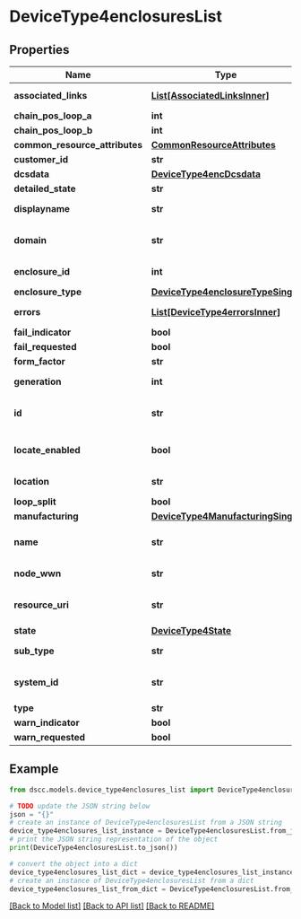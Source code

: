 # DeviceType4enclosuresList


## Properties

Name | Type | Description | Notes
------------ | ------------- | ------------- | -------------
**associated_links** | [**List[AssociatedLinksInner]**](AssociatedLinksInner.md) | Associated Links Details | [optional] 
**chain_pos_loop_a** | **int** |  | [optional] 
**chain_pos_loop_b** | **int** |  | [optional] 
**common_resource_attributes** | [**CommonResourceAttributes**](CommonResourceAttributes.md) |  | [optional] 
**customer_id** | **str** | customerId | [optional] 
**dcsdata** | [**DeviceType4encDcsdata**](DeviceType4encDcsdata.md) |  | [optional] 
**detailed_state** | **str** |  | [optional] 
**displayname** | **str** | Enclosure Display name | [optional] 
**domain** | **str** | Domain that the resource belongs to | [optional] 
**enclosure_id** | **int** | Numeric ID of the resource | [optional] 
**enclosure_type** | [**DeviceType4enclosureTypeSingle**](DeviceType4enclosureTypeSingle.md) |  | [optional] 
**errors** | [**List[DeviceType4errorsInner]**](DeviceType4errorsInner.md) | Errors occurred in enclosure | [optional] 
**fail_indicator** | **bool** |  | [optional] 
**fail_requested** | **bool** |  | [optional] 
**form_factor** | **str** |  | [optional] 
**generation** | **int** | generation &#x60;Filter, Sort&#x60; | [optional] 
**id** | **str** | Unique Identifier of the resource. &#x60;Filter&#x60; | [optional] 
**locate_enabled** | **bool** | Indicates if the locate beacon is enabled or not | [optional] 
**location** | **str** | Location of the resource | [optional] 
**loop_split** | **bool** |  | [optional] 
**manufacturing** | [**DeviceType4ManufacturingSingle**](DeviceType4ManufacturingSingle.md) |  | [optional] 
**name** | **str** | Name of the resource. &#x60;Filter, Sort&#x60; | [optional] 
**node_wwn** | **str** | WWn of the node resource | [optional] 
**resource_uri** | **str** | resourceUri for detailed enclosure object | [optional] 
**state** | [**DeviceType4State**](DeviceType4State.md) |  | [optional] 
**sub_type** | **str** | Enclosure sub type | [optional] 
**system_id** | **str** | SystemUid/Serial Number  of the array. | [optional] 
**type** | **str** | type | [optional] 
**warn_indicator** | **bool** |  | [optional] 
**warn_requested** | **bool** |  | [optional] 

## Example

```python
from dscc.models.device_type4enclosures_list import DeviceType4enclosuresList

# TODO update the JSON string below
json = "{}"
# create an instance of DeviceType4enclosuresList from a JSON string
device_type4enclosures_list_instance = DeviceType4enclosuresList.from_json(json)
# print the JSON string representation of the object
print(DeviceType4enclosuresList.to_json())

# convert the object into a dict
device_type4enclosures_list_dict = device_type4enclosures_list_instance.to_dict()
# create an instance of DeviceType4enclosuresList from a dict
device_type4enclosures_list_from_dict = DeviceType4enclosuresList.from_dict(device_type4enclosures_list_dict)
```
[[Back to Model list]](../README.md#documentation-for-models) [[Back to API list]](../README.md#documentation-for-api-endpoints) [[Back to README]](../README.md)


